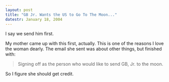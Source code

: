 ```yaml
---
layout: post
title: "GB Jr. Wants the US to Go To The Moon..."
datestr: January 18, 2004
---
```


I say we send him first.

My mother came up with this first, actually.  This is one of the reasons I love the
woman dearly.  The email she sent was about other things, but finished with:

> Signing off as the person who would like to send GB, Jr. to the moon.

So I figure she should get credit.
